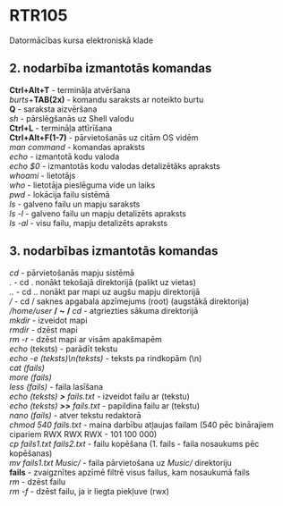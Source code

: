 # RTR105
Datormācības kursa elektroniskā klade
## 2. nodarbība izmantotās komandas
**Ctrl+Alt+T** - termināļa atvēršana  
*burts*+**TAB(2x)** - komandu saraksts ar noteikto burtu  
**Q** - saraksta aizvēršana  
*sh* - pārslēgšanās uz Shell valodu  
**Ctrl+L** - termināļa attīrīšana  
**Ctrl+Alt+F(1-7)** - pārvietošanās uz citām OS vidēm  
*man* *command* - komandas apraksts  
*echo* - izmantotā kodu valoda  
*echo $0* - izmantotās kodu valodas detalizētāks apraksts  
*whoami* - lietotājs  
*who* - lietotāja pieslēguma vide un laiks  
*pwd* - lokācija failu sistēmā  
*ls* - galveno failu un mapju saraksts  
*ls -l* - galveno failu un mapju detalizēts apraksts  
*ls -al* - visu failu, mapju detalizēts apraksts
## 3. nodarbības izmantotās komandas
*cd* - pārvietošanās mapju sistēmā  
*.* - cd . nonākt tekošajā direktorijā (palikt uz vietas)  
*..* - cd .. nonākt par mapi uz augšu mapju direktorijā  
*/* - cd / saknes apgabala apzīmejums (root) (augstākā direktorija)  
*/home/user* **/** **~** **/** *cd* - atgriezties sākuma direktorijā  
*mkdir* - izveidot mapi  
*rmdir* - dzēst mapi  
*rm -r* - dzēst mapi ar visām apakšmapēm  
*echo* (teksts) - parādīt tekstu  
*echo -e (teksts)\n(teksts)* - teksts pa rindkopām (\n)  
*cat (fails)  
more (fails)  
less (fails)* - faila lasīšana  
*echo (teksts) **>** fails.txt* - izveidot failu ar (tekstu)  
*echo (teksts) **>>** fails.txt* - papildina failu ar (tekstu)  
*nano (fails)* - atver tekstu redaktorā  
*chmod 540 fails.txt* - maina darbību atļaujas failam (540 pēc binārajiem cipariem RWX RWX RWX - 101 100 000)  
*cp fails1.txt fails2.txt* - failu kopēšana (1. fails - faila nosaukums pēc kopēšanas)  
*mv fails1.txt Music/* - faila pārvietošana uz *Music/* direktoriju  
**fails** - zvaigznītes apzīmē filtrē visus failus, kam nosaukumā fails  
*rm* - dzēst failu  
*rm -f* - dzēst failu, ja ir liegta piekļuve (rwx)  
